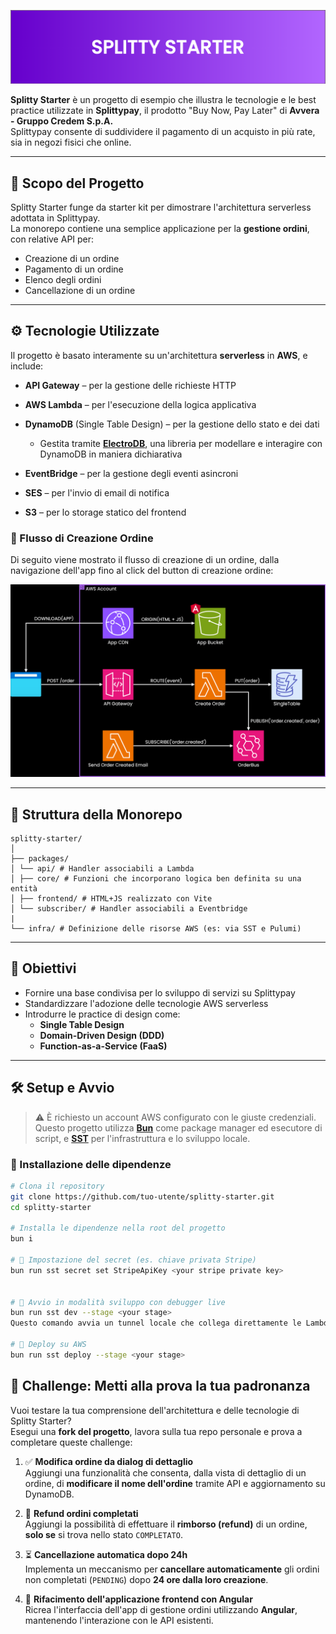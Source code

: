 ![Header](header.png)

**Splitty Starter** è un progetto di esempio che illustra le tecnologie e le best practice utilizzate in **Splittypay**, il prodotto "Buy Now, Pay Later" di **Avvera - Gruppo Credem S.p.A.**  
Splittypay consente di suddividere il pagamento di un acquisto in più rate, sia in negozi fisici che online.

---

## 🧩 Scopo del Progetto

Splitty Starter funge da starter kit per dimostrare l'architettura serverless adottata in Splittypay.  
La monorepo contiene una semplice applicazione per la **gestione ordini**, con relative API per:

- Creazione di un ordine
- Pagamento di un ordine
- Elenco degli ordini
- Cancellazione di un ordine

---

## ⚙️ Tecnologie Utilizzate

Il progetto è basato interamente su un'architettura **serverless** in **AWS**, e include:

- **API Gateway** – per la gestione delle richieste HTTP
- **AWS Lambda** – per l'esecuzione della logica applicativa
- **DynamoDB** (Single Table Design) – per la gestione dello stato e dei dati

  - Gestita tramite [**ElectroDB**](https://github.com/tywalch/electrodb), una libreria per modellare e interagire con DynamoDB in maniera dichiarativa

- **EventBridge** – per la gestione degli eventi asincroni
- **SES** – per l'invio di email di notifica
- **S3** – per lo storage statico del frontend

### 🔄 Flusso di Creazione Ordine

Di seguito viene mostrato il flusso di creazione di un ordine, dalla navigazione dell'app fino al click del button di creazione ordine:

![Schema del flusso di creazione ordine](schema.png)

---

## 📁 Struttura della Monorepo

    splitty-starter/
    │
    ├── packages/
    │ └── api/ # Handler associabili a Lambda
    │ ├── core/ # Funzioni che incorporano logica ben definita su una entità
    │ ├── frontend/ # HTML+JS realizzato con Vite
    │ └── subscriber/ # Handler associabili a Eventbridge
    |
    └── infra/ # Definizione delle risorse AWS (es: via SST e Pulumi)

---

## 🚀 Obiettivi

- Fornire una base condivisa per lo sviluppo di servizi su Splittypay
- Standardizzare l'adozione delle tecnologie AWS serverless
- Introdurre le practice di design come:
  - **Single Table Design**
  - **Domain-Driven Design (DDD)**
  - **Function-as-a-Service (FaaS)**

---

## 🛠️ Setup e Avvio

> ⚠️ È richiesto un account AWS configurato con le giuste credenziali.  
> Questo progetto utilizza [**Bun**](https://bun.sh) come package manager ed esecutore di script, e [**SST**](https://sst.dev) per l'infrastruttura e lo sviluppo locale.

### 🔧 Installazione delle dipendenze

```bash
# Clona il repository
git clone https://github.com/tuo-utente/splitty-starter.git
cd splitty-starter

# Installa le dipendenze nella root del progetto
bun i

# 🔐 Impostazione del secret (es. chiave privata Stripe)
bun run sst secret set StripeApiKey <your stripe private key>


# 🧪 Avvio in modalità sviluppo con debugger live
bun run sst dev --stage <your stage>
Questo comando avvia un tunnel locale che collega direttamente le Lambda al tuo ambiente di sviluppo.

# 🚀 Deploy su AWS
bun run sst deploy --stage <your stage>

```

## 🧪 Challenge: Metti alla prova la tua padronanza

Vuoi testare la tua comprensione dell'architettura e delle tecnologie di Splitty Starter?  
Esegui una **fork del progetto**, lavora sulla tua repo personale e prova a completare queste challenge:

1. ✅ **Modifica ordine da dialog di dettaglio**  
   Aggiungi una funzionalità che consenta, dalla vista di dettaglio di un ordine, di **modificare il nome dell'ordine** tramite API e aggiornamento su DynamoDB.

2. 💸 **Refund ordini completati**  
   Aggiungi la possibilità di effettuare il **rimborso (refund)** di un ordine, **solo se** si trova nello stato `COMPLETATO`.

3. ⏳ **Cancellazione automatica dopo 24h**  
   Implementa un meccanismo per **cancellare automaticamente** gli ordini non completati (`PENDING`) dopo **24 ore dalla loro creazione**.
4. 🧱 **Rifacimento dell'applicazione frontend con Angular**  
   Ricrea l'interfaccia dell'app di gestione ordini utilizzando **Angular**, mantenendo l'interazione con le API esistenti.
